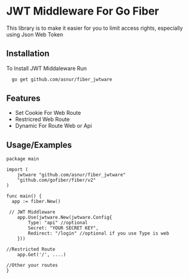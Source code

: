 # JWT Middleware For Go Fiber

This library is to make it easier for you to limit access rights, especially using Json Web Token

## Installation

To Install JWT Middaleware Run

```bash
  go get github.com/asnur/fiber_jwtware
```

## Features

- Set Cookie For Web Route
- Restricred Web Route
- Dynamic For Route Web or Api

## Usage/Examples

```golang
package main

import (
	jwtware "github.com/asnur/fiber_jwtware"
	"github.com/gofiber/fiber/v2"
)

func main() {
  app := fiber.New()

 // JWT Middleware
	app.Use(jwtware.New(jwtware.Config{
        Type: "api" //optional
        Secret: "YOUR SECRET KEY",
        Redirect: "/login" //optional if you use Type is web
	}))

//Restricted Route
    app.Get('/', ....)

//Other your routes
}
```
